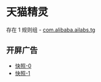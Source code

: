 # 天猫精灵

存在 1 规则组 - [com.alibaba.ailabs.tg](/src/apps/com.alibaba.ailabs.tg.ts)

## 开屏广告

- [快照-0](https://i.gkd.li/import/import/12814080)
- [快照-1](https://i.gkd.li/import/import/12819744)
